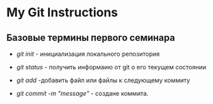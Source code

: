 # My Git Instructions

## Базовые термины первого семинара

* *git init* - инициализация локального репозитория

* *git status* - получить информаию от git о его текущем состоянии

* *git add* -добавить файл или файлы к следующему коммиту

* *git commit -m "mеssage"* - создане коммита.
